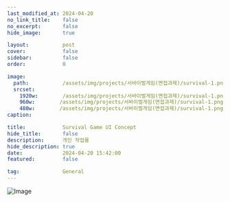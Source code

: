 ```yaml
---
last_modified_at: 2024-04-20
no_link_title:    false 
no_excerpt:       false 
hide_image:       true

layout:           post
cover:            false
sidebar:          false
order:            0

image:
  path:           /assets/img/projects/서바이벌게임(면접과제)/survival-1.png
  srcset:
    1920w:        /assets/img/projects/서바이벌게임(면접과제)/survival-1.png
    960w:        /assets/img/projects/서바이벌게임(면접과제)/survival-1.png
    480w:        /assets/img/projects/서바이벌게임(면접과제)/survival-1.png
caption:          

title:            Survival Game UI Concept
hide_title:       false
description:      개인 작업물
hide_description: true
date:             2024-04-20 15:42:00
featured:         false

tag:              General
---
```



![Image](/assets/img/projects/서바이벌게임(면접과제)/Survival_00.png)

